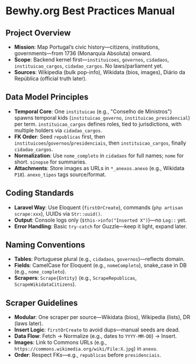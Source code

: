 # Bewhy.org Best Practices Manual

## Project Overview

- **Mission**: Map Portugal’s civic history—citizens, institutions, governments—from 1736 (Monarquia Absoluta) onward.
- **Scope**: Backend kernel first—`instituicoes`, `governos`, `cidadaos`, `instituicao_cargos`, `cidadao_cargos`. No laws/parliament yet.
- **Sources**: Wikipedia (bulk pop-info), Wikidata (bios, images), Diário da República (official truth later).

## Data Model Principles

- **Temporal Core**: One `instituicao` (e.g., "Conselho de Ministros") spawns temporal kids (`instituicao_governo`, `instituicao_presidencial`) per term. `instituicao_cargos` defines roles, tied to jurisdictions, with multiple holders via `cidadao_cargos`.
- **FK Order**: Seed `republicas` first, then `instituicoes`/`governos`/`presidenciais`, then `instituicao_cargos`, finally `cidadao_cargos`.
- **Normalization**: Use `nome_completo` in `cidadaos` for full names; `nome` for short. `sinopse` for summaries.
- **Attachments**: Store images as URLs in `*_anexos.anexo` (e.g., Wikidata `P18`). `anexo_tipos` tags source/format.

## Coding Standards

- **Laravel Way**: Use Eloquent (`firstOrCreate`), commands (`php artisan scrape:xxx`), UUIDs via `Str::uuid()`.
- **Output**: Console logs only (`$this->info("Inserted X")`)—no `Log::` yet.
- **Error Handling**: Basic `try-catch` for Guzzle—keep it light, expand later.

## Naming Conventions

- **Tables**: Portuguese plural (e.g., `cidadaos`, `governos`)—reflects domain.
- **Fields**: CamelCase for Eloquent (e.g., `nomeCompleto`), snake_case in DB (e.g., `nome_completo`).
- **Scrapers**: `Scrape{Entity}` (e.g., `ScrapeRepublicas`, `ScrapeWikidataCitizens`).

## Scraper Guidelines

- **Modular**: One scraper per source—Wikidata (bios), Wikipedia (lists), DR (laws later).
- **Insert Logic**: `firstOrCreate` to avoid dups—manual seeds are dead.
- **Data Flow**: Fetch → Normalize (e.g., dates to `YYYY-MM-DD`) → Insert.
- **Images**: Link to Commons URLs (e.g., `https://commons.wikimedia.org/wiki/File:X.jpg`) in `anexo`.
- **Order**: Respect FKs—e.g., `republicas` before `presidenciais`.
